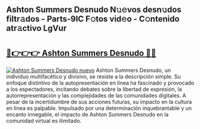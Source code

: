 ## Ashton Summers Desnudo N𝚞𝚎vos desn𝚞dos filtr𝚊dos - Parts-9IC F𝚘tos vid𝚎o - C𝚘ntenido atr𝚊ctivo LgVur

# <h2><a href="http://mb8itq.tromn.icu/?c=Ashton+Summers+Desnudo">🔗👉👉👉 Ashton Summers Desnudo 🔗🔗</a></h2>

[![Ashton Summers Desnudo nuevo](https://i.imgur.com/pEAQMta.gif)](http://mb8itq.tromn.icu/?c=Ashton+Summers+Desnudo)
Ashton Summers Desnudo, un individuo multifacético y divisivo, se resiste a la descripción simple. Su enfoque distintivo de la autopresentación en línea ha fascinado y provocado a los espectadores, incitando debates sobre la libertad de expresión, la autorrepresentación y las complejidades de las comunidades digitales. A pesar de la incertidumbre de sus acciones futuras, su impacto en la cultura en línea es palpable. Impulsado por una determinación inquebrantable y un encanto innegable, el impacto de Ashton Summers Desnudo en la comunidad virtual es ilimitado.

